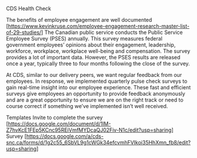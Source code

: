 CDS Health Check

The benefits of employee engagement are well documented [https://www.kevinkruse.com/employee-engagement-research-master-list-of-29-studies/] The Canadian public service conducts  the Public Service Employee Survey (PSES) annually. This survey measures federal government employees’ opinions about their engagement, leadership, workforce, workplace, workplace well-being and compensation. The survey provides a lot of important data. However, the PSES results are released once a year, typically three to four months following the close of the survey.  

At CDS, similar to our delivery peers, we want regular feedback from our employees. In response, we implemented quarterly pulse check surveys to gain real-time insight into our employee experience. These fast and efficient surveys give employees an opportunity to provide feedback anonymously and are a great opportunity to ensure we are on the right track or need to course correct if something we’ve implemented isn’t well received.

Templates
Invite to complete the survey [https://docs.google.com/document/d/1lM-Z7hvKcE1FEp5KCnc95REiVmfMYDcaQJ02Fiv-N1c/edit?usp=sharing]
Survey [https://docs.google.com/a/cds-snc.ca/forms/d/1g2c55_6SbVL9g1cWGk34efcvmhFVIkoi35HhXmn_fb8/edit?usp=sharing]

